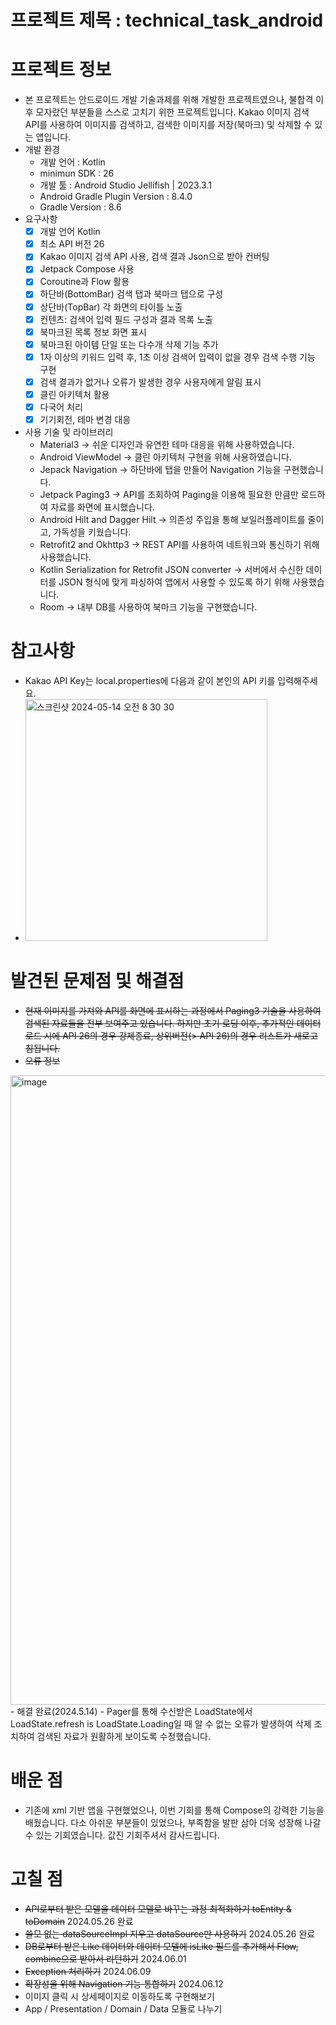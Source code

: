# 프로젝트 제목 : technical_task_android
# 프로젝트 정보
- 본 프로젝트는 안드로이드 개발 기술과제를 위해 개발한 프로젝트였으나, 불합격 이후 모자랐던 부분들을 스스로 고치기 위한 프로젝트입니다. Kakao 이미지 검색 API를 사용하여 이미지를 검색하고, 검색한 이미지를 저장(북마크) 및 삭제할 수 있는 앱입니다.
- 개발 환경
  - 개발 언어 : Kotlin
  - minimun SDK : 26
  - 개발 툴 : Android Studio Jellifish | 2023.3.1
  - Android Gradle Plugin Version : 8.4.0
  - Gradle Version : 8.6
- 요구사항
  - [x] 개발 언어 Kotlin
  - [x] 최소 API 버전 26
  - [x] Kakao 이미지 검색 API 사용, 검색 결과 Json으로 받아 컨버팅
  - [x] Jetpack Compose 사용
  - [x] Coroutine과 Flow 활용
  - [x] 하단바(BottomBar) 검색 탭과 북마크 탭으로 구성
  - [x] 상단바(TopBar) 각 화면의 타이틀 노출
  - [x] 컨텐츠: 검색어 입력 필드 구성과 결과 목록 노출
  - [x] 북마크된 목록 정보 화면 표시
  - [x] 북마크된 아이템 단일 또는 다수개 삭제 기능 추가
  - [x] 1자 이상의 키워드 입력 후, 1초 이상 검색어 입력이 없을 경우 검색 수행 기능 구현
  - [x] 검색 결과가 없거나 오류가 발생한 경우 사용자에게 알림 표시
  - [x] 클린 아키텍처 활용
  - [x] 다국어 처리
  - [x] 기기회전, 테마 변경 대응
  
- 사용 기술 및 라이브러리
  - Material3 -> 쉬운 디자인과 유연한 테마 대응을 위해 사용하였습니다.
  - Android ViewModel -> 클린 아키텍처 구현을 위해 사용하였습니다.
  - Jepack Navigation -> 하단바에 탭을 만들어 Navigation 기능을 구현했습니다.
  - Jetpack Paging3 -> API를 조회하여 Paging을 이용해 필요한 만큼만 로드하여 자료를 화면에 표시했습니다.
  - Android Hilt and Dagger Hilt -> 의존성 주입을 통해 보일러플레이트를 줄이고, 가독성을 키웠습니다.
  - Retrofit2 and Okhttp3 -> REST API를 사용하여 네트워크와 통신하기 위해 사용했습니다.
  - Kotlin Serialization for Retrofit JSON converter -> 서버에서 수신한 데이터를 JSON 형식에 맞게 파싱하여 앱에서 사용할 수 있도록 하기 위해 사용했습니다.
  - Room -> 내부 DB를 사용하여 북마크 기능을 구현했습니다.
 
# 참고사항
- Kakao API Key는 local.properties에 다음과 같이 본인의 API 키를 입력해주세요.
- <img width="387" alt="스크린샷 2024-05-14 오전 8 30 30" src="https://github.com/CHOIMARO/technical_task_android/assets/53159069/60d8f4c6-076e-4905-968e-9b4f20f144f3">

# 발견된 문제점 및 해결점
- ~~현재 이미지를 가져와 API를 화면에 표시하는 과정에서 Paging3 기술을 사용하여 검색된 자료들을 전부 보여주고 있습니다. 하지만 초기 로딩 이후, 추가적인 데이터 로드 시에 API 26의 경우 강제종료, 상위버전(> API 26)의 경우 리스트가 새로고침됩니다.~~
- ~~오류 정보~~
<img width="1007" alt="image" src="https://github.com/CHOIMARO/technical_task_android/assets/53159069/bd4068f1-18d5-4793-be48-1dbef75be173">
- 해결 완료(2024.5.14)
  - Pager를 통해 수신받은 LoadState에서 LoadState.refresh is LoadState.Loading일 때 알 수 없는 오류가 발생하여 삭제 조치하여 검색된 자료가 원활하게 보이도록 수정했습니다.

# 배운 점
- 기존에 xml 기반 앱을 구현했었으나, 이번 기회를 통해 Compose의 강력한 기능을 배웠습니다. 다소 아쉬운 부분들이 있었으나, 부족함을 발판 삼아 더욱 성장해 나갈 수 있는 기회였습니다. 값진 기회주셔서 감사드립니다.

# 고칠 점
- ~~API로부터 받은 모델을 데이터 모델로 바꾸는 과정 최적화하기 toEntity & toDomain~~ 2024.05.26 완료
- ~~쓸모 없는 dataSourceImpl 지우고 dataSource만 사용하기~~ 2024.05.26 완료
- ~~DB로부터 받은 Like 데이터와 데이터 모델에 isLike 필드를 추가해서 Flow, combine으로 받아서 리턴하기~~ 2024.06.01
- ~~Exception 처리하기~~ 2024.06.09
- ~~확장성을 위해 Navigation 기능 통합하기~~ 2024.06.12
- 이미지 클릭 시 상세페이지로 이동하도록 구현해보기
- App / Presentation / Domain / Data 모듈로 나누기
